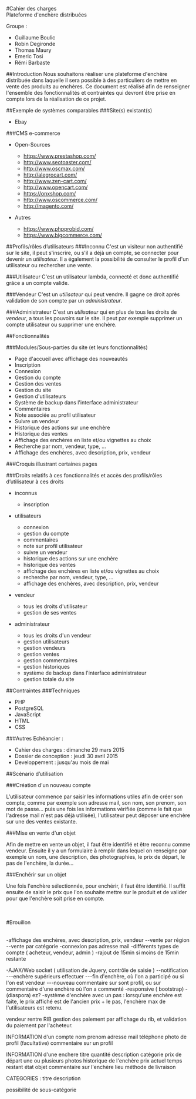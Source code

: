 #Cahier des charges<br/>Plateforme d'enchère distribuées

Groupe :
* Guillaume Boulic
* Robin Degironde
* Thomas Maury
* Emeric Tosi
* Rémi Barbaste

##Introduction
Nous souhaitons réaliser une plateforme d'enchère distribuée dans laquelle il sera possible à des particuliers de mettre en vente des produits au enchères. Ce document est réalisé afin de renseigner l'ensemble des fonctionnalités et contraintes qui devront être prise en compte lors de la réalisation de ce projet.

##Exemple de systèmes comparables
###Site(s) existant(s)
- Ebay

###CMS e-commerce
- Open-Sources
    - https://www.prestashop.com/
    - http://www.seotoaster.com/
    - http://www.oscmax.com/
    - http://alegrocart.com/
    - http://www.zen-cart.com/
    - http://www.opencart.com/
    - https://onxshop.com/
    - http://www.oscommerce.com/
    - http://magento.com/

- Autres
    - https://www.phpprobid.com/
    - https://www.bigcommerce.com/


##Profils/rôles d’utilisateurs
###Inconnu
C'est un visiteur non authentifié sur le site, il peut s'inscrire, ou s'il a déjà un compte, se connecter pour devenir un *utilisateur*. Il a également la possibilité de consulter le profil d'un utilisateur ou rechercher une vente.

###Utilisateur
C'est un utilisateur lambda, connecté et donc authentifié grâce a un compte valide.

###Vendeur
C'est un *utilisateur* qui peut vendre. Il gagne ce droit après validation de son compte par un *administrateur*.

###Administrateur
C'est un *utilisateur* qui en plus de tous les droits de *vendeur*, a tous les pouvoirs sur le site. Il peut par exemple supprimer un compte utilisateur ou supprimer une enchère.

##Fonctionnalités

###Modules/Sous-parties du site (et leurs fonctionnalités)
- Page d'accueil avec affichage des nouveautés
- Inscription
- Connexion
- Gestion du compte
- Gestion des ventes
- Gestion du site
- Gestion d'utilisateurs
- Système de backup dans l'interface administrateur
- Commentaires
- Note associée au profil utilisateur
- Suivre un vendeur
- Historique des actions sur une enchère
- Historique des ventes
- Affichage des enchères en liste et/ou vignettes au choix
- Recherche par nom, vendeur, type, ...
- Affichage des enchères, avec description, prix, vendeur

###Croquis illustrant certaines pages

###Droits relatifs à ces fonctionnalités et accès des profils/rôles d’utilisateur à ces droits
- inconnus
    - inscription

- utilisateurs
    - connexion
    - gestion du compte
    - commentaires
    - note sur profil utilisateur
    - suivre un vendeur
    - historique des actions sur une enchère
    - historique des ventes
    - affichage des enchères en liste et/ou vignettes au choix
    - recherche par nom, vendeur, type, ...
    - affichage des enchères, avec description, prix, vendeur

- vendeur
    - tous les droits d'utilisateur
    - gestion de ses ventes

- administrateur
    - tous les droits d'un vendeur
    - gestion utilisateurs
    - gestion vendeurs
    - gestion ventes
    - gestion commentaires
    - gestion historiques
    - système de backup dans l'interface administrateur
    - gestion totale du site

##Contraintes
###Techniques
- PHP
- PostgreSQL
- JavaScript
- HTML
- CSS

###Autres
Echéancier :
- Cahier des charges : dimanche 29 mars 2015
- Dossier de conception : jeudi 30 avril 2015
- Developpement : jusqu'au mois de mai

##Scénario d’utilisation

###Création d'un nouveau compte

L'utilisateur commence par saisir les informations utiles afin de créer son compte, comme par exemple son adresse mail, son nom, son prenom, son mot de passe... puis une fois les informations vérifiée (comme le fait que l'adresse mail n'est pas déjà utilisée), l'utilisateur peut déposer une enchère sur une des ventes existante.

###Mise en vente d'un objet

Afin de mettre en vente un objet, il faut être identifié et être reconnu comme vendeur. Ensuite il y a un formulaire à remplir dans lequel on renseigne par exemple un nom, une description, des photographies, le prix de départ, le pas de l'enchère, la durée... 

###Enchérir sur un objet

Une fois l'enchère sélectionnée, pour enchérir, il faut être identifié. Il suffit ensuite de saisir le prix que l'on souhaite mettre sur le produit et de valider pour que l'enchère soit prise en compte.



<br/><br/>#Brouillon<br/><br/>




-affichage des enchères, avec description, prix, vendeur
--vente par région
--vente par catégorie
-connexion pas adresse mail
-différents types de compte ( acheteur, vendeur, admin )
-rajout de 15min si moins de 15min restante


-AJAX/Web socket ( utilisation de Jquery, contrôle de saisie )
--notification
---enchère supérieurs effectuer
---fin d'enchère, où l'on a participé ou si l'on est vendeur
---nouveau commentaire sur sont profil, ou sur commentaire d'une enchère où l'on a commenté
-responsive ( bootstrap)
-(diaspora) ez?
-système d'enchère avec un pas : lorsqu'une enchère est faite, le prix affiché est de l'ancien prix + le pas, l'enchère max de l'utilisateurs est retenu.



vendeur rentre RIB
gestion des paiement par affichage du rib, et validation du paiement par l'acheteur.




INFORMATION d'un compte
nom
prenom
adresse
mail
téléphone
photo de profil (facultative)
commentaire sur un profil


INFORMATION d'une enchere
titre
quantité
description
catégorie
prix de départ
une ou plusieurs photos
historique de l'enchère
prix actuel
temps restant
état objet
commentaire sur l'enchère
lieu
méthode de livraison


CATEGORIES :
titre
description

possibilité de sous-catégorie







